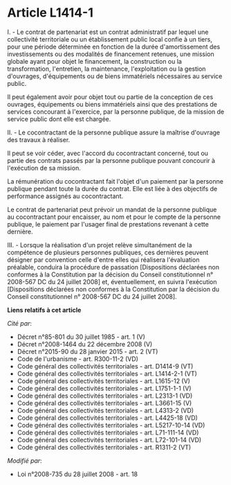 # Article L1414-1

I. - Le contrat de partenariat est un contrat administratif par lequel une collectivité territoriale ou un établissement
public local confie à un tiers, pour une période déterminée en fonction de la durée d'amortissement des investissements ou
des modalités de financement retenues, une mission globale ayant pour objet le financement, la construction ou la
transformation, l'entretien, la maintenance, l'exploitation ou la gestion d'ouvrages, d'équipements ou de biens immatériels
nécessaires au service public.

Il peut également avoir pour objet tout ou partie de la conception de ces ouvrages, équipements ou biens immatériels ainsi
que des prestations de services concourant à l'exercice, par la personne publique, de la mission de service public dont elle
est chargée.

II. - Le cocontractant de la personne publique assure la maîtrise d'ouvrage des travaux à réaliser.

Il peut se voir céder, avec l'accord du cocontractant concerné, tout ou partie des contrats passés par la personne publique
pouvant concourir à l'exécution de sa mission.

La rémunération du cocontractant fait l'objet d'un paiement par la personne publique pendant toute la durée du contrat. Elle
est liée à des objectifs de performance assignés au cocontractant.

Le contrat de partenariat peut prévoir un mandat de la personne publique au cocontractant pour encaisser, au nom et pour le
compte de la personne publique, le paiement par l'usager final de prestations revenant à cette dernière.

III. - Lorsque la réalisation d'un projet relève simultanément de la compétence de plusieurs personnes publiques, ces
dernières peuvent désigner par convention celle d'entre elles qui réalisera l'évaluation préalable, conduira la procédure de
passation [Dispositions déclarées non conformes à la Constitution par la décision du Conseil constitutionnel n° 2008-567 DC
du 24 juillet 2008] et, éventuellement, en suivra l'exécution [Dispositions déclarées non conformes à la Constitution par la
décision du Conseil constitutionnel n° 2008-567 DC du 24 juillet 2008].

**Liens relatifs à cet article**

_Cité par_:

  - Décret n°85-801 du 30 juillet 1985 - art. 1 (V)
  - Décret n°2008-1464 du 22 décembre 2008 (V)
  - Décret n°2015-90 du 28 janvier 2015 - art. 2 (VT)
  - Code de l'urbanisme - art. R300-11-2 (VD)
  - Code général des collectivités territoriales - art. D1414-9 (VT)
  - Code général des collectivités territoriales - art. L1414-2-1 (VT)
  - Code général des collectivités territoriales - art. L1615-12 (V)
  - Code général des collectivités territoriales - art. L1751-1-1 (V)
  - Code général des collectivités territoriales - art. L2313-1 (VD)
  - Code général des collectivités territoriales - art. L3661-15 (V)
  - Code général des collectivités territoriales - art. L4313-2 (VD)
  - Code général des collectivités territoriales - art. L4425-18 (VD)
  - Code général des collectivités territoriales - art. L5217-10-14 (VD)
  - Code général des collectivités territoriales - art. L71-111-14 (VD)
  - Code général des collectivités territoriales - art. L72-101-14 (VD)
  - Code général des collectivités territoriales - art. R1311-2 (VT)

_Modifié par_:

  - Loi n°2008-735 du 28 juillet 2008 - art. 18
